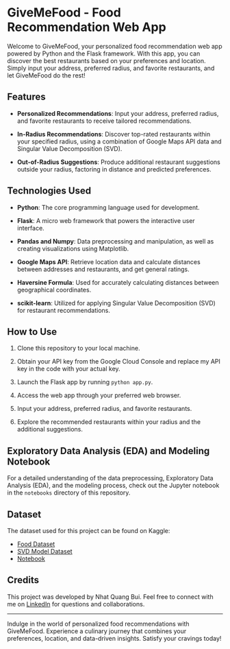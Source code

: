 # GiveMeFood - Food Recommendation Web App

Welcome to GiveMeFood, your personalized food recommendation web app powered by Python and the Flask framework. With this app, you can discover the best restaurants based on your preferences and location. Simply input your address, preferred radius, and favorite restaurants, and let GiveMeFood do the rest!

## Features

- **Personalized Recommendations**: Input your address, preferred radius, and favorite restaurants to receive tailored recommendations.

- **In-Radius Recommendations**: Discover top-rated restaurants within your specified radius, using a combination of Google Maps API data and Singular Value Decomposition (SVD).

- **Out-of-Radius Suggestions**: Produce additional restaurant suggestions outside your radius, factoring in distance and predicted preferences.

## Technologies Used

- **Python**: The core programming language used for development.

- **Flask**: A micro web framework that powers the interactive user interface.

- **Pandas and Numpy**: Data preprocessing and manipulation, as well as creating visualizations using Matplotlib.

- **Google Maps API**: Retrieve location data and calculate distances between addresses and restaurants, and get general ratings.

- **Haversine Formula**: Used for accurately calculating distances between geographical coordinates.

- **scikit-learn**: Utilized for applying Singular Value Decomposition (SVD) for restaurant recommendations.

## How to Use

1. Clone this repository to your local machine.

2. Obtain your API key from the Google Cloud Console and replace my API key in the code with your actual key.

3. Launch the Flask app by running `python app.py`.

4. Access the web app through your preferred web browser.

5. Input your address, preferred radius, and favorite restaurants.

6. Explore the recommended restaurants within your radius and the additional suggestions.

## Exploratory Data Analysis (EDA) and Modeling Notebook

For a detailed understanding of the data preprocessing, Exploratory Data Analysis (EDA), and the modeling process, check out the Jupyter notebook in the `notebooks` directory of this repository.

## Dataset

The dataset used for this project can be found on Kaggle:
- [Food Dataset](https://www.kaggle.com/datasets/quangnhatbui/yelp-fooddataset)
- [SVD Model Dataset](https://www.kaggle.com/datasets/quangnhatbui/svd-givemefood)
- [Notebook](https://github.com/quangbui04/givemefood)

## Credits

This project was developed by Nhat Quang Bui. Feel free to connect with me on [LinkedIn](https://www.linkedin.com/in/nhat-quang-bui/) for questions and collaborations.

---

Indulge in the world of personalized food recommendations with GiveMeFood. Experience a culinary journey that combines your preferences, location, and data-driven insights. Satisfy your cravings today!
